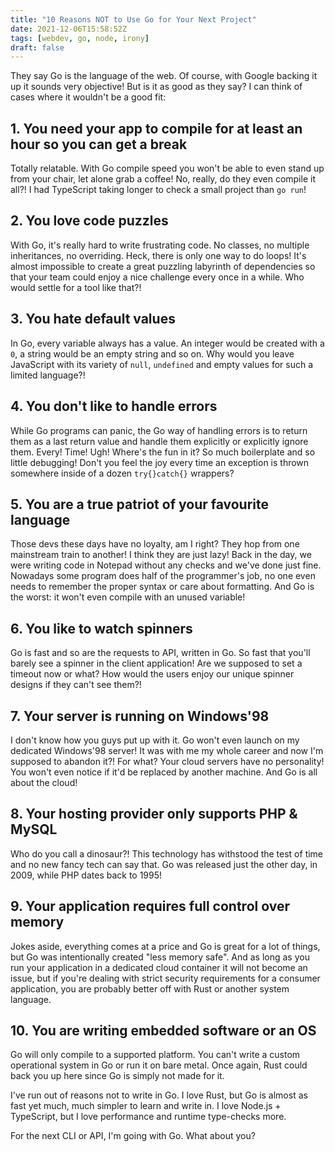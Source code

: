 ```yaml
---
title: "10 Reasons NOT to Use Go for Your Next Project"
date: 2021-12-06T15:58:52Z
tags: [webdev, go, node, irony]
draft: false
---
```


They say Go is the language of the web. Of course, with Google backing it up it sounds very objective! But is it as good as they say? I can  think of cases where it wouldn't be a good fit<!--more-->:

## 1. You need your app to compile for at least an hour so you can get a break 

Totally relatable. With Go compile speed you won't be able to even stand up from your chair, let alone grab a coffee! No, really, do they even compile it all?! I had TypeScript taking longer to check a small project than `go run`!

## 2. You love code puzzles

With Go, it's really hard to write frustrating code. No classes, no multiple inheritances, no overriding. Heck, there is only one way to do loops! It's almost impossible to create a great puzzling labyrinth of dependencies so that your team could enjoy a nice challenge every once in a while. Who would settle for a tool like that?!

## 3. You hate default values

In Go, every variable always has a value. An integer would be created with a `0`, a string would be an empty string and so on. Why would you leave JavaScript with its variety of `null`, `undefined` and empty values for such a limited language?! 

## 4. You don't like to handle errors

While Go programs can panic, the Go way of handling errors is to return them as a last return value and handle them explicitly or explicitly ignore them. Every! Time! Ugh! Where's the fun in it? So much boilerplate and so little debugging! Don't you feel the joy every time an exception is thrown somewhere inside of a dozen `try{}catch{}` wrappers?

## 5. You are a true patriot of your favourite language

Those devs these days have no loyalty, am I right? They hop from one mainstream train to another! I think they are just lazy! Back in the day, we were writing code in Notepad without any checks and we've done just fine. Nowadays some program does half of the programmer's job, no one even needs to remember the proper syntax or care about formatting. And Go is the worst: it won't even compile with an unused variable!

## 6. You like to watch spinners

Go is fast and so are the requests to API, written in Go. So fast that you'll barely see a spinner in the client application! Are we supposed to set a timeout now or what? How would the users enjoy our unique spinner designs if they can't see them?!

## 7. Your server is running on Windows'98

I don't know how you guys put up with it. Go won't even launch on my dedicated Windows'98 server! It was with me my whole career and now I'm supposed to abandon it?! For what? Your cloud servers have no personality! You won't even notice if it'd be replaced by another machine. And Go is all about the cloud!

## 8. Your hosting provider only supports PHP & MySQL

Who do you call a dinosaur?! This technology has withstood the test of time and no new fancy tech can say that. Go was released just the other day, in 2009, while PHP dates back to 1995! 

## 9. Your application requires full control over memory

Jokes aside, everything comes at a price and Go is great for a lot of things, but Go was intentionally created "less memory safe". And as long as you run your application in a dedicated cloud container it will not become an issue, but if you're dealing with strict security requirements for a consumer application, you are probably better off with Rust or another system language.

## 10. You are writing embedded software or an OS

Go will only compile to a supported platform. You can't write a custom operational system in Go or run it on bare metal. Once again, Rust could back you up here since Go is simply not made for it.



I've run out of reasons not to write in Go. I love Rust, but Go is almost as fast yet much, much simpler to learn and write in. I love Node.js + TypeScript, but I love performance and runtime type-checks more.

For the next CLI or API, I'm going with Go. What about you?